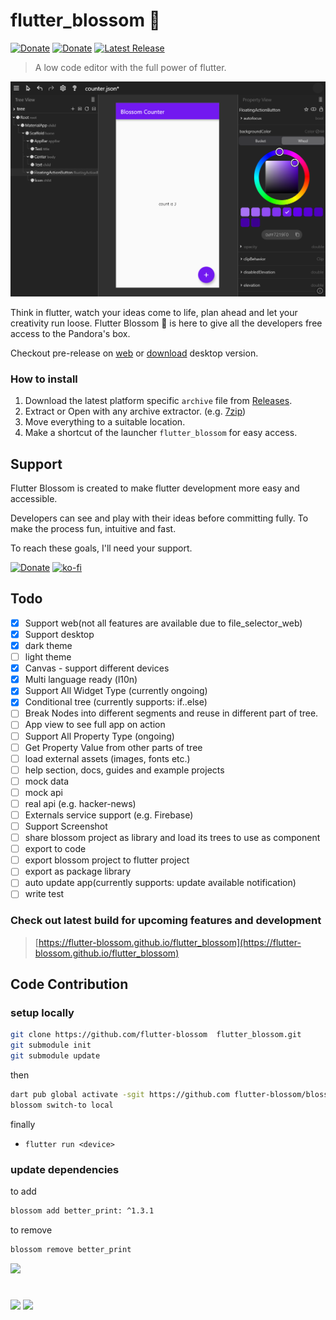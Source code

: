 # flutter_blossom 🌼

[![Donate](https://img.shields.io/liberapay/receives/sanihaq.svg?logo=liberapay)](https://liberapay.com/sanihaq/donate)
[![Donate](https://img.shields.io/badge/creator-sanihaq-F16061)](https://github.com/sanihaq)
[![Latest Release](https://badgen.net/github/release/flutter-blossom/flutter_blossom)](https://github.com/flutter-blossom/flutter_blossom/releases)

> A low code editor with the full power of flutter. 

![](assets/cover.png)

Think in flutter, watch your ideas come to life, plan ahead and let your creativity run loose. Flutter Blossom 🌸 is here to give all the developers free access to the Pandora's box.

Checkout pre-release on [web](https://sanihaq.github.io/flutter_blossom/) or [download](https://github.com/flutter-blossom/flutter_blossom/releases) desktop version.

### How to install

1. Download the latest platform specific `archive` file from [Releases](https://github.com/flutter-blossom/flutter_blossom/releases).
2. Extract or Open with any archive extractor. (e.g. [7zip](https://www.7-zip.org/))
3. Move everything to a suitable location.
4. Make a shortcut of the launcher `flutter_blossom` for easy access.

## Support
Flutter Blossom is created to make flutter development more easy and accessible. 

Developers can see and play with their ideas before committing fully. 
To make the process fun, intuitive and fast.

To reach these goals, I'll need your support.

[![Donate](https://img.shields.io/badge/Liberapay-F6C915?style=for-the-badge&logo=liberapay&logoColor=black)](https://liberapay.com/sanihaq/donate)
[![ko-fi](https://img.shields.io/badge/Ko--fi-F16061?style=for-the-badge&logo=ko-fi&logoColor=white)](https://ko-fi.com/sanihaq)


## Todo

 - [x] Support web(not all features are available due to file_selector_web)
 - [x] Support desktop
 - [x] dark theme
 - [ ] light theme
 - [x] Canvas - support different devices
 - [x] Multi language ready (l10n)
 - [x] Support All Widget Type (currently ongoing)
 - [x] Conditional tree (currently supports: if..else)
 - [ ] Break Nodes into different segments and reuse in different part of tree.
 - [ ] App view to see full app on action
 - [ ] Support All Property Type (ongoing)
 - [ ] Get Property Value from other parts of tree 
 - [ ] load external assets (images, fonts etc.)
 - [ ] help section, docs, guides and example projects
 - [ ] mock data
 - [ ] mock api
 - [ ] real api (e.g. hacker-news)
 - [ ] Externals service support (e.g. Firebase)
 - [ ] Support Screenshot
 - [ ] share blossom project as library and load its trees to use as component
 - [ ] export to code
 - [ ] export blossom project to flutter project
 - [ ] export as package library
 - [ ] auto update app(currently supports: update available notification)
 - [ ] write test

### Check out latest build for upcoming features and development 

> [https://flutter-blossom.github.io/flutter_blossom](https://flutter-blossom.github.io/flutter_blossom)

## Code Contribution
### setup locally
  ```sh
  git clone https://github.com/flutter-blossom  flutter_blossom.git
  git submodule init
  git submodule update
  ```

  then
  ```sh
  dart pub global activate -sgit https://github.com flutter-blossom/blossom_cli.git
  blossom switch-to local
  ```
  finally
  - `flutter run <device>`
### update dependencies
  to add
  ```sh
  blossom add better_print: ^1.3.1
  ```
  to remove
  ```sh
  blossom remove better_print
  ```

<a href = "https://github.com/flutter-blossom/flutter_blossom/graphs/contributors">
<img src = "https://contrib.rocks/image?repo=flutter-blossom/flutter_blossom"/>
</a>

#
<img src="https://img.shields.io/badge/Flutter-0175C2?style=for-the-badge&logo=flutter&logoColor=white" width="128"> <img src="https://forthebadge.com/images/badges/built-with-love.svg" width="150">

